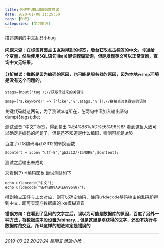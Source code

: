 ```yaml
---
title: PHP中URL编码函数尝试
date: 2020-01-08 11:25:50
tags: [PHP]
categories: [学习笔记]
---
```


 描述遇到的中文乱码小bug

<!--more-->



#### 问题来源：在标签页面点击查询得到的标签，后台获取点击标签的中文，传递给一个变量，然后使用SQL语句like关键词模糊查询，但是发现英文可以正常查询，查询中文无结果。

#### 分析尝试：推断是因为编码的原因，也可能是服务器的原因，因为本地wamp环境是没有这个问题的，

```
$tags=input('tag');//获取传过来的关键词

$map=['a.keywords' => ['like','%'.$tags.'%']];//拼接查询关键词的语句
```

关键代码就这两句，为了测试bug所在，在两句中间加入输出语句dump($tags);die;

测试点击 “中文” 标签，得到输出 %E4%B8%AD%E6%96%87
看到这里大致可以确定是编码的问题了，但是还不知道是什么编码，猜测可能是utf8

百度了utf8编码与gb2312的转换函数

```
$content = iconv("utf-8","gb2312//IGNORE",$content);
```
测试之后输出未成功

又看到了url编码函数
尝试测试如下

```
echo urlencode("中文");
echo urldecode("%E4%B8%AD%E6%96%87");
```

得到输出正好与上文对应，则可以确定编码，使用urldecode解码输出的乱码即得到中文，即可实现与数据库的like模糊查询


**错误方向：在看到了乱码的文字之后，误以为可能是数据库的原因，百度了另外一种方法，将数据库字段设置为 binary...  但是这里是刚获得的文字，还没有执行与数据库的交互，所以这样的想法肯定是错误的**



------------

*2019-03-22 20:22:24 星期五
萧逸小杨*